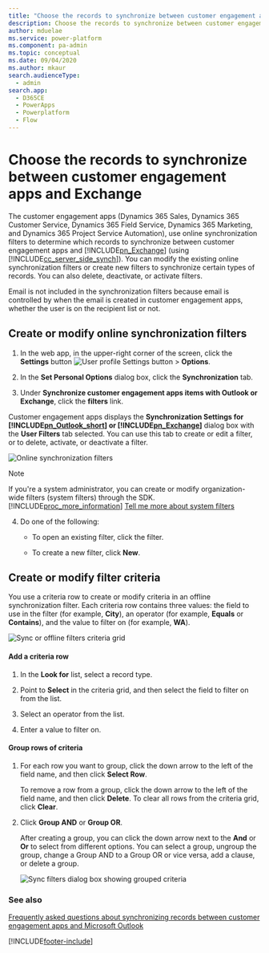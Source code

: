```yaml
---
title: "Choose the records to synchronize between customer engagement apps and Exchange   | MicrosoftDocs"
description: Choose the records to synchronize between customer engagement apps and Exchange 
author: mduelae
ms.service: power-platform
ms.component: pa-admin
ms.topic: conceptual
ms.date: 09/04/2020
ms.author: mkaur
search.audienceType: 
  - admin
search.app:
  - D365CE
  - PowerApps
  - Powerplatform
  - Flow
---
```

# Choose the records to synchronize between customer engagement apps and Exchange 

<!-- legacy procedure --> 

The customer engagement apps (Dynamics 365 Sales, Dynamics 365 Customer Service, Dynamics 365 Field Service, Dynamics 365 Marketing, and Dynamics 365 Project Service Automation), use online synchronization filters to determine which records to synchronize between customer engagement apps and [!INCLUDE[pn_Exchange](../includes/pn-exchange.md)] (using [!INCLUDE[cc_server_side_synch](../includes/cc-server-side-synch.md)]). You can modify the existing online synchronization filters or create new filters to synchronize certain types of records. You can also delete, deactivate, or activate filters.  
  
 Email is not included in the synchronization filters because email is controlled by when the email is created in customer engagement apps, whether the user is on the recipient list or not.   
  
## Create or modify online synchronization filters  
  
1. In the web app, in the upper-right corner of the screen, click the **Settings** button ![User profile Settings button](media/privileges-user.png "User profile Settings button") > **Options**.  
  
2. In the **Set Personal Options** dialog box, click the **Synchronization** tab.  
  
3. Under **Synchronize customer engagement apps items with Outlook or Exchange**, click the **filters** link.  
  
  Customer engagement apps displays the **Synchronization Settings for [!INCLUDE[pn_Outlook_short](../includes/pn-outlook-short.md)] or [!INCLUDE[pn_Exchange](../includes/pn-exchange.md)]** dialog box with the **User Filters** tab selected. You can use this tab to create or edit a filter, or to delete, activate, or deactivate a filter.  
  
   ![Online synchronization filters](media/online-sync-filters-dialog-box2.png "Online synchronization filters")  
  
   > [!NOTE]
   > If you're a system administrator, you can create or modify organization-wide filters (system filters) through the SDK. [!INCLUDE[proc_more_information](../includes/proc-more-information.md)] [Tell me more about system filters](/powerapps/developer/common-data-service/outlook-client/offline-outlook-filters-templates) 
  
4. Do one of the following:  
  
   -   To open an existing filter, click the filter.  
  
   -   To create a new filter, click **New**.  
  
## Create or modify filter criteria  
 You use a criteria row to create or modify criteria in an offline synchronization filter. Each criteria row contains three values: the field to use in the filter (for example, **City**), an operator (for example, **Equals** or **Contains**), and the value to filter on (for example, **WA**).  
  
 ![Sync or offline filters criteria grid](media/sync-filters-criteria-row.png "Sync or offline filters criteria grid")  
  
#### Add a criteria row  
  
1.  In the **Look for** list, select a record type.  
  
2.  Point to **Select** in the criteria grid, and then select the field to filter on from the list.  
  
3.  Select an operator from the list.  
  
4.  Enter a value to filter on.  
  
#### Group rows of criteria  
  
1. For each row you want to group, click the down arrow to the left of the field name, and then click **Select Row**.  
  
    To remove a row from a group, click the down arrow to the left of the field name, and then click **Delete**. To clear all rows from the criteria grid, click **Clear**.  
  
2. Click **Group AND** or **Group OR**.  
  
   After creating a group, you can click the down arrow next to the **And** or **Or** to select from different options. You can select a group, ungroup the group, change a Group AND to a Group OR or vice versa, add a clause, or delete a group.  
  
   ![Sync filters dialog box showing grouped criteria](media/sync-filters-group-criteria.png "Sync filters dialog box showing grouped criteria")  
  
### See also  
 [Frequently asked questions about synchronizing records between customer engagement apps and Microsoft Outlook](frequently-asked-questions-synchronizing-records-dynamics-365-and-outlook.yml) 



[!INCLUDE[footer-include](../includes/footer-banner.md)]